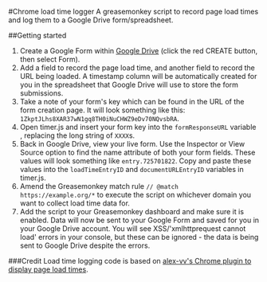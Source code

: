 #Chrome load time logger
A greasemonkey script to record page load times and log them to a Google Drive form/spreadsheet.

##Getting started
1. Create a Google Form within [Google Drive](http://drive.google.com) (click the red CREATE button, then select Form).
2. Add a field to record the page load time, and another field to record the URL being loaded. A timestamp column will be automatically created for you in the spreadsheet that Google Drive will use to store the form submissions.
3. Take a note of your form's key which can be found in the URL of the form creation page. It will look something like this: `1ZkptJLhs8XAR37wN1gq8TH0iNuCHWZ9eDv70NQvsbRA`.
4. Open timer.js and insert your form key into the `formResponseURL` variable , replacing the long string of `XXXX`s.
5. Back in Google Drive, view your live form. Use the Inspector or View Source option to find the name attribute of both your form fields. These values will look something like `entry.725701822`. Copy and paste these values into the `loadTimeEntryID` and `documentURLEntryID` variables in timer.js.
6. Amend the Greasemonkey match rule ```// @match      https://example.org/*``` to execute the script on whichever domain you want to collect load time data for.
7. Add the script to your Greasemonkey dashboard and make sure it is enabled. Data will now be sent to your Google Form and saved for you in your Google Drive account. You will see XSS/'xmlhttprequest cannot load' errors in your console, but these can be ignored - the data is being sent to Google Drive despite the errors.

###Credit
Load time logging code is based on [alex-vv's Chrome plugin to display page load times](https://github.com/alex-vv/chrome-load-timer).
